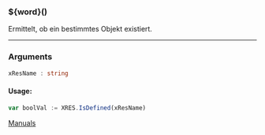 ﻿### ${word}()
Ermittelt, ob ein bestimmtes Objekt existiert.

----

### Arguments
```ts
xResName : string
```
#### Usage:
```ts
var boolVal := XRES.IsDefined(xResName)
```

[Manuals](https://manuals.opacc.ch/docs/doku2401/F-Script/ScriptBlockFunc.XRES.IsDefined.html)
